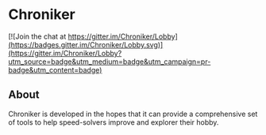 # Chroniker

[![Join the chat at https://gitter.im/Chroniker/Lobby](https://badges.gitter.im/Chroniker/Lobby.svg)](https://gitter.im/Chroniker/Lobby?utm_source=badge&utm_medium=badge&utm_campaign=pr-badge&utm_content=badge)

## About
Chroniker is developed in the hopes that it can provide a comprehensive set of tools to help speed-solvers improve and explorer their hobby.
